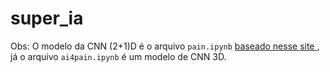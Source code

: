 # super_ia

Obs: O modelo da CNN (2+1)D é o arquivo `pain.ipynb` <a href="https://www.tensorflow.org/tutorials/video/video_classification"> baseado nesse site </a>, já o arquivo `ai4pain.ipynb` é um modelo de CNN 3D.
